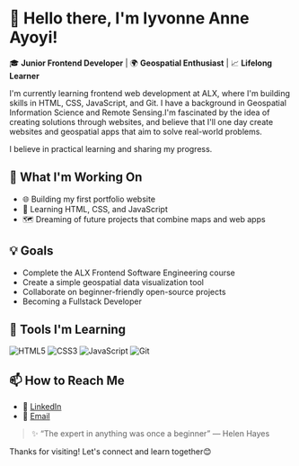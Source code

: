 # 👋 Hello there, I'm Iyvonne Anne Ayoyi!

🎓 **Junior Frontend Developer** | 🌍 **Geospatial Enthusiast** | 📈 **Lifelong Learner**

I'm currently learning frontend web development at ALX, where I'm building skills in HTML, CSS, JavaScript, and Git. I have a background in Geospatial Information Science and Remote Sensing.I'm fascinated by the idea of creating solutions through websites, and believe that I'll one day create websites and geospatial apps that aim to solve real-world problems.

I believe in practical learning and sharing my progress.

## 🚀 What I'm Working On
- 🌐 Building my first portfolio website
- 📝 Learning HTML, CSS, and JavaScript
- 🗺 Dreaming of future projects that combine maps and web apps

## 💡 Goals
- Complete the ALX Frontend Software Engineering course
- Create a simple geospatial data visualization tool
- Collaborate on beginner-friendly open-source projects
- Becoming a Fullstack Developer 

## 🧰 Tools I'm Learning
![HTML5](https://img.shields.io/badge/HTML-E34F26?style=flat-square&logo=html5&logoColor=white)
![CSS3](https://img.shields.io/badge/CSS-1572B6?style=flat-square&logo=css3&logoColor=white)
![JavaScript](https://img.shields.io/badge/JavaScript-F7DF1E?style=flat-square&logo=javascript&logoColor=black)
![Git](https://img.shields.io/badge/Git-F05032?style=flat-square&logo=git&logoColor=white)

## 📫 How to Reach Me
- 💼 [LinkedIn](linkedin.com/in/iyvonne-ayoyi-a265192a9)
- 📧 [Email](iyvonneayoyi@gmail.com)

> ✨ “The expert in anything was once a beginner” — Helen Hayes

Thanks for visiting! Let's connect and learn together😊
